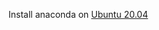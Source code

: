 Install anaconda on [Ubuntu 20.04](https://www.rosehosting.com/blog/how-to-install-anaconda-on-ubuntu-20-04/)
